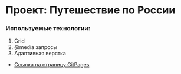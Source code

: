 # Проект: Путешествие по России

### Используемые технологии:
1. Grid
2. @media запросы
3. Адаптивная верстка


* [Ссылка на страницу GitPages](https://www.figma.com/file/5S2WSbEFL6awjVWJ0NWL8Q/Sprint-3_-Russia-_-desktop-mobile?node-id=28503%3A0)




